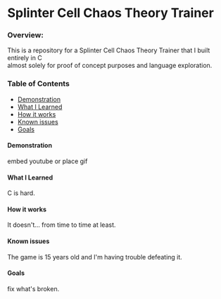 # Splinter Cell Chaos Theory Trainer
  
### Overview:
This is a repository for a Splinter Cell Chaos Theory Trainer that I built entirely in C  
almost solely for proof of concept purposes and language exploration.  

### Table of Contents
  - [Demonstration](#demonstration)
  - [What I Learned](#what-i-learned)
  - [How it works](#how-it-works)
  - [Known issues](#known-issues)
  - [Goals](#Goals)
  
  
  
#### Demonstration
embed youtube or place gif

#### What I Learned
C is hard.

#### How it works
It doesn't... from time to time at least.

#### Known issues
The game is 15 years old and I'm having trouble defeating it.

#### Goals
fix what's broken.
